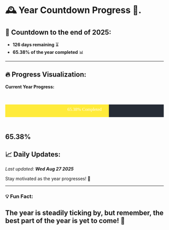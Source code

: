 
# &#x1F570; **Year Countdown Progress** &#x1F389;.

## &#x1F4C5; Countdown to the end of 2025:
- **126 days remaining** &#x23F3;
- **65.38% of the year completed** &#x1F4CA;

---

## &#x1F525; **Progress Visualization**:

**Current Year Progress:**

<br><br>
![Progress Bar](https://raw.githubusercontent.com/dayanidigv/year-countdown-progress/main/progress-bar.svg)
<br><br>

**65.38%**
---

## &#x1F4C8; **Daily Updates**:

_Last updated: **Wed Aug 27 2025**_

Stay motivated as the year progresses! &#x1F680;

--- 

### &#x1F4A1; **Fun Fact:**
The year is steadily ticking by, but remember, the best part of the year is yet to come! &#x1F31F;
---
